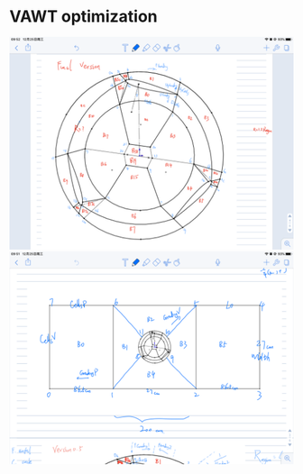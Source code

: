 
# VAWT optimization
![](https://raw.githubusercontent.com/chengpengzhao/turbine_opt/master/turbine_blocks.png "")
![](https://raw.githubusercontent.com/chengpengzhao/turbine_opt/master/outregion_blocks.png "")
